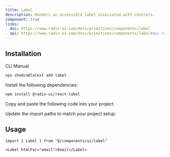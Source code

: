 ```yaml
---
title: Label
description: Renders an accessible label associated with controls.
component: true
links:
  doc: https://www.radix-ui.com/docs/primitives/components/label
  api: https://www.radix-ui.com/docs/primitives/components/label#api-reference
---
```


<ComponentPreview
  name="label-demo"
  title="A label with different states."
  description="A label with different states."
/>

## Installation

<CodeTabs>

<TabsList>
  <TabsTrigger value="cli">CLI</TabsTrigger>
  <TabsTrigger value="manual">Manual</TabsTrigger>
</TabsList>
<TabsContent value="cli">

```bash
npx shadcn@latest add label
```

</TabsContent>

<TabsContent value="manual">

<Steps>

<Step>Install the following dependencies:</Step>

```bash
npm install @radix-ui/react-label
```

<Step>Copy and paste the following code into your project.</Step>

<ComponentSource name="label" title="components/ui/label.tsx" />

<Step>Update the import paths to match your project setup.</Step>

</Steps>

</TabsContent>

</CodeTabs>

## Usage

```tsx showLineNumbers
import { Label } from "@/components/ui/label"
```

```tsx showLineNumbers
<Label htmlFor="email">Email</Label>
```
